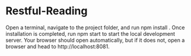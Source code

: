 # Restful-Reading

Open a terminal, navigate to the project folder, and run  npm install  . Once installation is completed, run  npm start  to start the local development server. Your browser should open automatically, but if it does not, open a browser and head to http://localhost:8081.
